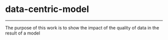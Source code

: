 # data-centric-model
----
The purpose of this work is to show the impact of the quality of data in the result of a model

